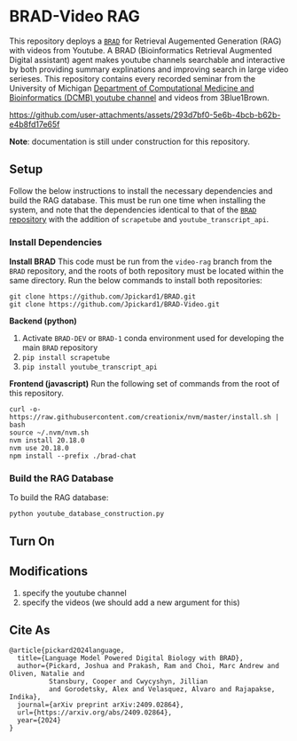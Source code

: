 # BRAD-Video RAG
This repository deploys a [`BRAD`](https://github.com/Jpickard1/BRAD) for Retrieval Augemented Generation (RAG) with videos from Youtube. A BRAD (Bioinformatics Retrieval Augmented Digital assistant) agent makes youtube channels searchable and interactive by both providing summary explinations and improving search in large video serieses. This repository contains every recorded seminar from the University of Michigan [Department of Computational Medicine and Bioinformatics (DCMB) youtube channel](https://www.youtube.com/@universityofmichigancomput8877/featured) and videos from 3Blue1Brown.

https://github.com/user-attachments/assets/293d7bf0-5e6b-4bcb-b62b-e4b8fd17e65f

**Note**: documentation is still under construction for this repository.

## Setup
Follow the below instructions to install the necessary dependencies and build the RAG database. This must be run one time when installing the system, and note that the dependencies identical to that of the [`BRAD` repository](https://github.com/Jpickard1/BRAD) with the addition of `scrapetube` and `youtube_transcript_api`.

### Install Dependencies

**Install BRAD**
This code must be run from the `video-rag` branch from the `BRAD` repository, and the roots of both repository must be located within the same directory. Run the below commands to install both repositories:
```
git clone https://github.com/Jpickard1/BRAD.git
git clone https://github.com/Jpickard1/BRAD-Video.git
```

**Backend (python)**
1. Activate `BRAD-DEV` or `BRAD-1` conda environment used for developing the main `BRAD` repository
2. `pip install scrapetube`
3. `pip install youtube_transcript_api`

**Frontend (javascript)**
Run the following set of commands from the root of this repository.
```
curl -o- https://raw.githubusercontent.com/creationix/nvm/master/install.sh | bash
source ~/.nvm/nvm.sh
nvm install 20.18.0
nvm use 20.18.0
npm install --prefix ./brad-chat
```

### Build the RAG Database

To build the RAG database:
```
python youtube_database_construction.py
```

## Turn On

## Modifications

1. specify the youtube channel
2. specify the videos (we should add a new argument for this)

## Cite As
```
@article{pickard2024language,
  title={Language Model Powered Digital Biology with BRAD},
  author={Pickard, Joshua and Prakash, Ram and Choi, Marc Andrew and Oliven, Natalie and
          Stansbury, Cooper and Cwycyshyn, Jillian
          and Gorodetsky, Alex and Velasquez, Alvaro and Rajapakse, Indika},
  journal={arXiv preprint arXiv:2409.02864},
  url={https://arxiv.org/abs/2409.02864},
  year={2024}
}
```
